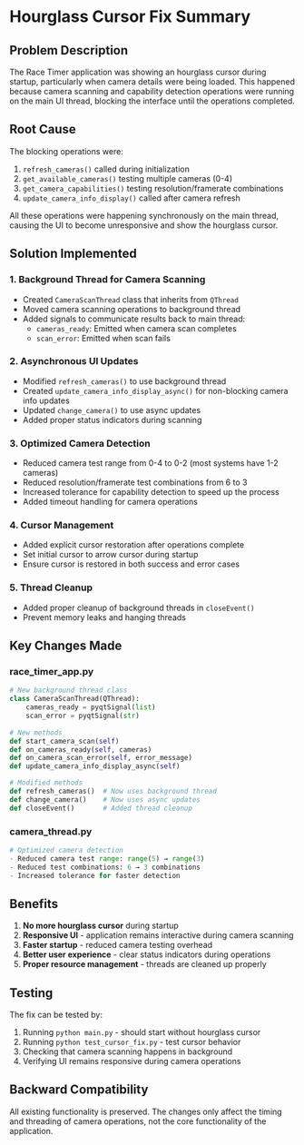# Hourglass Cursor Fix Summary

## Problem Description
The Race Timer application was showing an hourglass cursor during startup, particularly when camera details were being loaded. This happened because camera scanning and capability detection operations were running on the main UI thread, blocking the interface until the operations completed.

## Root Cause
The blocking operations were:
1. `refresh_cameras()` called during initialization
2. `get_available_cameras()` testing multiple cameras (0-4)
3. `get_camera_capabilities()` testing resolution/framerate combinations
4. `update_camera_info_display()` called after camera refresh

All these operations were happening synchronously on the main thread, causing the UI to become unresponsive and show the hourglass cursor.

## Solution Implemented

### 1. Background Thread for Camera Scanning
- Created `CameraScanThread` class that inherits from `QThread`
- Moved camera scanning operations to background thread
- Added signals to communicate results back to main thread:
  - `cameras_ready`: Emitted when camera scan completes
  - `scan_error`: Emitted when scan fails

### 2. Asynchronous UI Updates
- Modified `refresh_cameras()` to use background thread
- Created `update_camera_info_display_async()` for non-blocking camera info updates
- Updated `change_camera()` to use async updates
- Added proper status indicators during scanning

### 3. Optimized Camera Detection
- Reduced camera test range from 0-4 to 0-2 (most systems have 1-2 cameras)
- Reduced resolution/framerate test combinations from 6 to 3
- Increased tolerance for capability detection to speed up the process
- Added timeout handling for camera operations

### 4. Cursor Management
- Added explicit cursor restoration after operations complete
- Set initial cursor to arrow cursor during startup
- Ensure cursor is restored in both success and error cases

### 5. Thread Cleanup
- Added proper cleanup of background threads in `closeEvent()`
- Prevent memory leaks and hanging threads

## Key Changes Made

### race_timer_app.py
```python
# New background thread class
class CameraScanThread(QThread):
    cameras_ready = pyqtSignal(list)
    scan_error = pyqtSignal(str)
    
# New methods
def start_camera_scan(self)
def on_cameras_ready(self, cameras)
def on_camera_scan_error(self, error_message)
def update_camera_info_display_async(self)

# Modified methods
def refresh_cameras()  # Now uses background thread
def change_camera()    # Now uses async updates
def closeEvent()       # Added thread cleanup
```

### camera_thread.py
```python
# Optimized camera detection
- Reduced camera test range: range(5) → range(3)
- Reduced test combinations: 6 → 3 combinations
- Increased tolerance for faster detection
```

## Benefits
1. **No more hourglass cursor** during startup
2. **Responsive UI** - application remains interactive during camera scanning
3. **Faster startup** - reduced camera testing overhead
4. **Better user experience** - clear status indicators during operations
5. **Proper resource management** - threads are cleaned up properly

## Testing
The fix can be tested by:
1. Running `python main.py` - should start without hourglass cursor
2. Running `python test_cursor_fix.py` - test cursor behavior
3. Checking that camera scanning happens in background
4. Verifying UI remains responsive during camera operations

## Backward Compatibility
All existing functionality is preserved. The changes only affect the timing and threading of camera operations, not the core functionality of the application. 